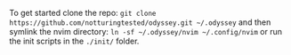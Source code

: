 To get started clone the repo:
`git clone https://github.com/notturingtested/odyssey.git ~/.odyssey`
and then symlink the nvim directory:
`ln -sf ~/.odyssey/nvim ~/.config/nvim`
or run the init scripts in the `./init/` folder.
